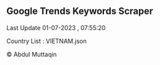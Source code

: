 

## Google Trends Keywords Scraper 
 
Last Update 01-07-2023 , 07:55:20

Country List :
VIETNAM.json



© Abdul Muttaqin 
